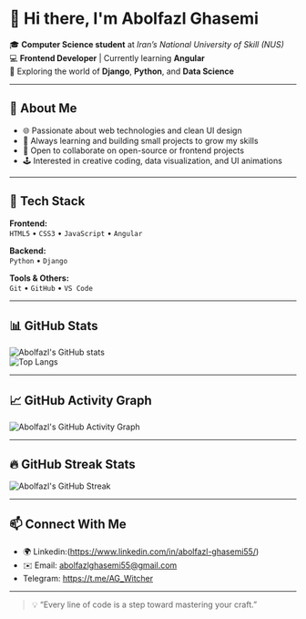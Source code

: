 # 👋 Hi there, I'm Abolfazl Ghasemi  

🎓 **Computer Science student** at *Iran’s National University of Skill (NUS)*  
💻 **Frontend Developer** | Currently learning **Angular**  
🌱 Exploring the world of **Django**, **Python**, and **Data Science**

---

## 🚀 About Me  
- 🌐 Passionate about web technologies and clean UI design  
- 🧠 Always learning and building small projects to grow my skills  
- 💬 Open to collaborate on open-source or frontend projects  
- 🕹️ Interested in creative coding, data visualization, and UI animations  

---

## 🧰 Tech Stack  
**Frontend:**  
`HTML5` • `CSS3` • `JavaScript` • `Angular`  

**Backend:**  
`Python` • `Django`  

**Tools & Others:**  
`Git` • `GitHub` • `VS Code` 

---

## 📊 GitHub Stats  
![Abolfazl's GitHub stats](https://github-readme-stats.vercel.app/api?username=Abolfazlghasemi83&show_icons=true&theme=radical)  
![Top Langs](https://github-readme-stats.vercel.app/api/top-langs/?username=Abolfazlghasemi83&layout=compact&theme=radical)

---

## 📈 GitHub Activity Graph

![Abolfazl's GitHub Activity Graph](https://github-readme-activity-graph.vercel.app/graph?username=Abolfazlghasemi83&theme=tokyo-night&bg_color=0D1117&hide_border=true)

---

## 🔥 GitHub Streak Stats

![Abolfazl's GitHub Streak](https://github-readme-streak-stats.herokuapp.com/?user=Abolfazlghasemi83&theme=radical&hide_border=true)


---



## 📫 Connect With Me  
- 🌍 Linkedin:(https://www.linkedin.com/in/abolfazl-ghasemi55/)
- ✉️ Email: abolfazlghasemi55@gmail.com
- Telegram: https://t.me/AG_Witcher



---

> 💡 “Every line of code is a step toward mastering your craft.”  
